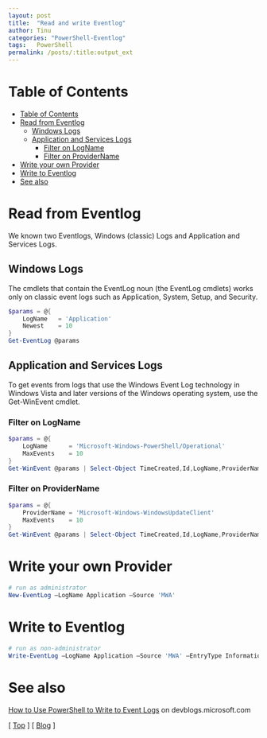 ```yaml
---
layout: post
title:  "Read and write Eventlog"
author: Tinu
categories: "PowerShell-Eventlog"
tags:   PowerShell
permalink: /posts/:title:output_ext
---
```


# Table of Contents

- [Table of Contents](#table-of-contents)
- [Read from Eventlog](#read-from-eventlog)
  - [Windows Logs](#windows-logs)
  - [Application and Services Logs](#application-and-services-logs)
    - [Filter on LogName](#filter-on-logname)
    - [Filter on ProviderName](#filter-on-providername)
- [Write your own Provider](#write-your-own-provider)
- [Write to Eventlog](#write-to-eventlog)
- [See also](#see-also)

# Read from Eventlog

We known two Eventlogs, Windows (classic) Logs and Application and Services Logs.

## Windows Logs

The cmdlets that contain the EventLog noun (the EventLog cmdlets) works only on classic event logs such as Application, System, Setup, and Security.

````powershell
$params = @{
    LogName   = 'Application'
    Newest    = 10
}
Get-EventLog @params
````

## Application and Services Logs

To get events from logs that use the Windows Event Log technology in Windows Vista and later versions of the Windows operating system, use the Get-WinEvent cmdlet.

### Filter on LogName

````powershell
$params = @{
    LogName      = 'Microsoft-Windows-PowerShell/Operational'
    MaxEvents    = 10
}
Get-WinEvent @params | Select-Object TimeCreated,Id,LogName,ProviderName,Message
````

### Filter on ProviderName

````powershell
$params = @{
    ProviderName = 'Microsoft-Windows-WindowsUpdateClient'
    MaxEvents    = 10
}
Get-WinEvent @params | Select-Object TimeCreated,Id,LogName,ProviderName,Message
````

# Write your own Provider

````powershell
# run as administrator
New-EventLog –LogName Application –Source 'MWA'
````

# Write to Eventlog

````powershell
# run as non-administrator
Write-EventLog –LogName Application –Source 'MWA' –EntryType Information –EventID 1024 –Message 'Test'
````

# See also

[How to Use PowerShell to Write to Event Logs](https://devblogs.microsoft.com/scripting/how-to-use-powershell-to-write-to-event-logs/) on devblogs.microsoft.com

[ [Top](#table-of-contents) ] [ [Blog](../categories.html) ]
